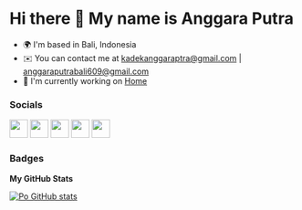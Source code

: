 Hi there 👋 My name is Anggara Putra
==============================

* 🌍  I'm based in Bali, Indonesia
* ✉️  You can contact me at [kadekanggaraptra@gmail.com](mailto:kadekanggaraptra@gmail.com) | [anggaraputrabali609@gmail.com](mailto:anggaraputrabali609@gmail.com)
* 🚀  I'm currently working on [Home](https://mylonelyhome.netlify.app)


### Socials

<p align="left"> 
<a href="https://www.github.com/anggaraptra" target="_blank" rel="noreferrer"><img src="https://raw.githubusercontent.com/danielcranney/readme-generator/main/public/icons/socials/github.svg" width="32" height="32" /></a> 
<a href="http://www.instagram.com/anggara.ptra" target="_blank" rel="noreferrer"><img src="https://raw.githubusercontent.com/danielcranney/readme-generator/main/public/icons/socials/instagram.svg" width="32" height="32" /></a> 
<a href="https://www.linkedin.com/in/i-kadek-anggara-putra/" target="_blank" rel="noreferrer"><img src="https://raw.githubusercontent.com/danielcranney/readme-generator/main/public/icons/socials/linkedin.svg" width="32" height="32" /></a> 
<a href="https://www.facebook.com/ikadekanggaraputra.ikadekanggaraputra" target="_blank" rel="noreferrer"><img src="https://raw.githubusercontent.com/danielcranney/readme-generator/main/public/icons/socials/facebook.svg" width="32" height="32" /></a> 
<a href="https://www.twitter.com/anggara_ptra" target="_blank" rel="noreferrer"><img src="https://raw.githubusercontent.com/danielcranney/readme-generator/main/public/icons/socials/twitter.svg" width="32" height="32" /></a>
</p>


### Badges

<b>My GitHub Stats</b>

<a href="http://www.github.com/asasas"><img src="https://github-readme-stats.vercel.app/api?username=Po&show_icons=true&hide=&count_private=true&title_color=3382ed&text_color=000000&icon_color=3382ed&bg_color=ffffff&hide_border=true&show_icons=true" alt="Po GitHub stats" /></a>
